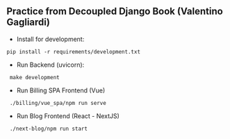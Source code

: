 ## Practice from Decoupled Django Book (Valentino Gagliardi)

- Install for development: 

` pip install -r requirements/development.txt `

- Run Backend (uvicorn):

` make development`

- Run Billing SPA Frontend (Vue)

` ./billing/vue_spa/npm run serve`

- Run Blog Frontend (React - NextJS)

` ./next-blog/npm run start`
